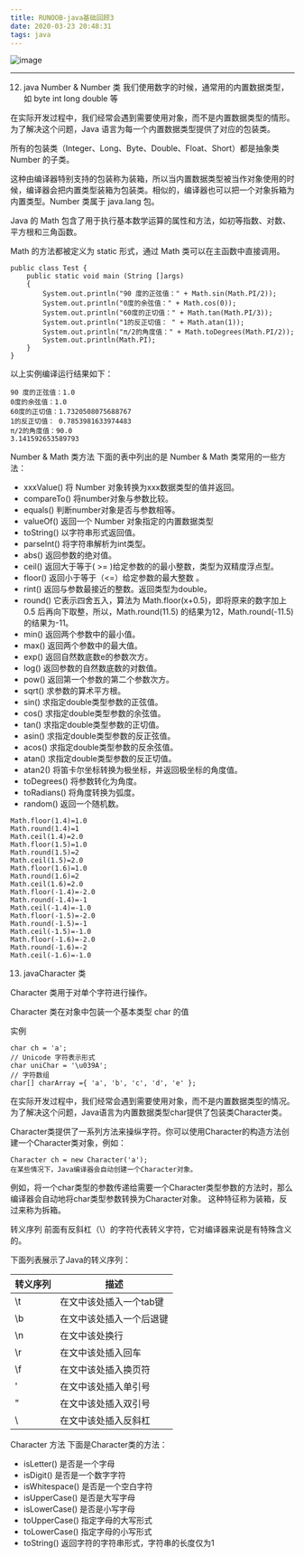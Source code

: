```yaml
---
title: RUNOOB-java基础回顾3
date: 2020-03-23 20:48:31
tags: java
---
```


![image](https://images.pexels.com/photos/3047316/pexels-photo-3047316.jpeg?auto=compress&cs=tinysrgb&dpr=2&w=500)

---

12. java Number & Number 类
我们使用数字的时候，通常用的内置数据类型， 如 byte int long double 等

在实际开发过程中，我们经常会遇到需要使用对象，而不是内置数据类型的情形。为了解决这个问题，Java 语言为每一个内置数据类型提供了对应的包装类。

所有的包装类（Integer、Long、Byte、Double、Float、Short）都是抽象类 Number 的子类。

这种由编译器特别支持的包装称为装箱，所以当内置数据类型被当作对象使用的时候，编译器会把内置类型装箱为包装类。相似的，编译器也可以把一个对象拆箱为内置类型。Number 类属于 java.lang 包。

Java 的 Math 包含了用于执行基本数学运算的属性和方法，如初等指数、对数、平方根和三角函数。

Math 的方法都被定义为 static 形式，通过 Math 类可以在主函数中直接调用。

```
public class Test {  
    public static void main (String []args)  
    {  
        System.out.println("90 度的正弦值：" + Math.sin(Math.PI/2));  
        System.out.println("0度的余弦值：" + Math.cos(0));  
        System.out.println("60度的正切值：" + Math.tan(Math.PI/3));  
        System.out.println("1的反正切值： " + Math.atan(1));  
        System.out.println("π/2的角度值：" + Math.toDegrees(Math.PI/2));  
        System.out.println(Math.PI);  
    }  
}
```

以上实例编译运行结果如下：
```
90 度的正弦值：1.0
0度的余弦值：1.0
60度的正切值：1.7320508075688767
1的反正切值： 0.7853981633974483
π/2的角度值：90.0
3.141592653589793
```

Number & Math 类方法
下面的表中列出的是 Number & Math 类常用的一些方法：

 - xxxValue() 将 Number 对象转换为xxx数据类型的值并返回。
 - compareTo() 将number对象与参数比较。
 - equals() 判断number对象是否与参数相等。
 - valueOf() 返回一个 Number 对象指定的内置数据类型
 - toString() 以字符串形式返回值。
 - parseInt() 将字符串解析为int类型。
 - abs() 返回参数的绝对值。
 - ceil() 返回大于等于( >= )给定参数的的最小整数，类型为双精度浮点型。
 - floor() 返回小于等于（<=）给定参数的最大整数 。
 - rint() 返回与参数最接近的整数。返回类型为double。
 - round() 它表示四舍五入，算法为 Math.floor(x+0.5)，即将原来的数字加上 0.5 后再向下取整，所以，Math.round(11.5) 的结果为12，Math.round(-11.5) 的结果为-11。
 - min() 返回两个参数中的最小值。
 - max() 返回两个参数中的最大值。
 - exp() 返回自然数底数e的参数次方。
 - log() 返回参数的自然数底数的对数值。
 - pow() 返回第一个参数的第二个参数次方。
 - sqrt() 求参数的算术平方根。
 - sin() 求指定double类型参数的正弦值。
 - cos() 求指定double类型参数的余弦值。
 - tan() 求指定double类型参数的正切值。
 - asin() 求指定double类型参数的反正弦值。
 - acos() 求指定double类型参数的反余弦值。
 - atan() 求指定double类型参数的反正切值。
 - atan2() 将笛卡尔坐标转换为极坐标，并返回极坐标的角度值。
 - toDegrees() 将参数转化为角度。
 - toRadians() 将角度转换为弧度。
 - random() 返回一个随机数。


```
Math.floor(1.4)=1.0
Math.round(1.4)=1
Math.ceil(1.4)=2.0
Math.floor(1.5)=1.0
Math.round(1.5)=2
Math.ceil(1.5)=2.0
Math.floor(1.6)=1.0
Math.round(1.6)=2
Math.ceil(1.6)=2.0
Math.floor(-1.4)=-2.0
Math.round(-1.4)=-1
Math.ceil(-1.4)=-1.0
Math.floor(-1.5)=-2.0
Math.round(-1.5)=-1
Math.ceil(-1.5)=-1.0
Math.floor(-1.6)=-2.0
Math.round(-1.6)=-2
Math.ceil(-1.6)=-1.0
```

13. javaCharacter 类

Character 类用于对单个字符进行操作。

Character 类在对象中包装一个基本类型 char 的值

实例
```
char ch = 'a';
// Unicode 字符表示形式
char uniChar = '\u039A'; 
// 字符数组
char[] charArray ={ 'a', 'b', 'c', 'd', 'e' };
```

在实际开发过程中，我们经常会遇到需要使用对象，而不是内置数据类型的情况。为了解决这个问题，Java语言为内置数据类型char提供了包装类Character类。

Character类提供了一系列方法来操纵字符。你可以使用Character的构造方法创建一个Character类对象，例如：

```
Character ch = new Character('a');
在某些情况下，Java编译器会自动创建一个Character对象。
```

例如，将一个char类型的参数传递给需要一个Character类型参数的方法时，那么编译器会自动地将char类型参数转换为Character对象。 这种特征称为装箱，反过来称为拆箱。

转义序列
前面有反斜杠（\）的字符代表转义字符，它对编译器来说是有特殊含义的。

下面列表展示了Java的转义序列：

| 转义序列	| 描述 |
| --- | ---  | 
| \t	| 在文中该处插入一个tab键 | 
| \b	| 在文中该处插入一个后退键 | 
| \n	| 在文中该处换行 | 
| \r	| 在文中该处插入回车 | 
| \f	| 在文中该处插入换页符 | 
| \'	| 在文中该处插入单引号 | 
| \"	| 在文中该处插入双引号 | 
| \\	| 在文中该处插入反斜杠 | 


Character 方法
下面是Character类的方法：
 - isLetter() 是否是一个字母
 - isDigit() 是否是一个数字字符
 - isWhitespace() 是否是一个空白字符
 - isUpperCase() 是否是大写字母
 - isLowerCase() 是否是小写字母
 - toUpperCase() 指定字母的大写形式
 - toLowerCase() 指定字母的小写形式
 - toString() 返回字符的字符串形式，字符串的长度仅为1